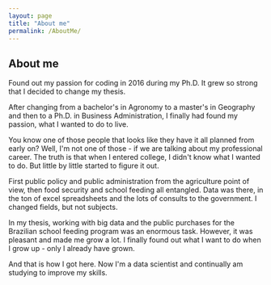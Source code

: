```yaml
---
layout: page
title: "About me"
permalink: /AboutMe/
---
```

## About me

Found out my passion for coding in 2016 during my Ph.D. It grew so strong that I decided to change my thesis.

After changing from a bachelor's in Agronomy to a master's in Geography and then to a Ph.D. in Business Administration, I finally had found my passion, what I wanted to do to live.

You know one of those people that looks like they have it all planned from early on? Well, I'm not one of those - if we are talking about my professional career. The truth is that when I entered college, I didn't know what I wanted to do. But little by little started to figure it out.

First public policy and public administration from the agriculture point of view, then food security and school feeding all entangled. Data was there, in the ton of excel spreadsheets and the lots of consults to the government. I changed fields, but not subjects.

In my thesis, working with big data and the public purchases for the Brazilian school feeding program was an enormous task. However, it was pleasant and made me grow a lot. I finally found out what I want to do when I grow up - only I already have grown.

And that is how I got here. Now I'm a data scientist and continually am studying to improve my skills.

